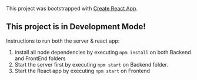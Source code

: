 This project was bootstrapped with [Create React App](https://github.com/facebook/create-react-app).

## This project is in Development Mode!

Instructions to run both the server & react app:

1. install all node dependencies by executing `npm install` on both Backend and FrontEnd folders
2. Start the server first by executing `npm start` on Backend folder.
3. Start the React app by executing `npm start` on Frontend

